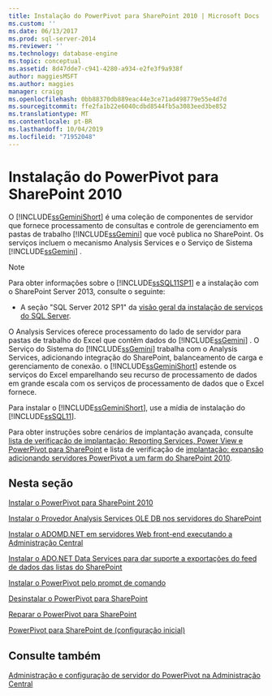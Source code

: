 ```yaml
---
title: Instalação do PowerPivot para SharePoint 2010 | Microsoft Docs
ms.custom: ''
ms.date: 06/13/2017
ms.prod: sql-server-2014
ms.reviewer: ''
ms.technology: database-engine
ms.topic: conceptual
ms.assetid: 8d47dde7-c941-4280-a934-e2fe3f9a938f
author: maggiesMSFT
ms.author: maggies
manager: craigg
ms.openlocfilehash: 0bb88370db889eac44e3ce71ad498779e55e4d7d
ms.sourcegitcommit: ffe2fa1b22e6040cdbd8544fb5a3083eed3be852
ms.translationtype: MT
ms.contentlocale: pt-BR
ms.lasthandoff: 10/04/2019
ms.locfileid: "71952048"
---
```

# <a name="powerpivot-for-sharepoint-2010-installation"></a>Instalação do PowerPivot para SharePoint 2010
  O [!INCLUDE[ssGeminiShort](../../includes/ssgeminishort-md.md)] é uma coleção de componentes de servidor que fornece processamento de consultas e controle de gerenciamento em pastas de trabalho [!INCLUDE[ssGemini](../../includes/ssgemini-md.md)] que você publica no SharePoint. Os serviços incluem o mecanismo Analysis Services e o Serviço de Sistema [!INCLUDE[ssGemini](../../includes/ssgemini-md.md)] .  
  
> [!NOTE]  
>  Para obter informações sobre o [!INCLUDE[ssSQL11SP1](../../includes/sssql11sp1-md.md)] e a instalação com o SharePoint Server 2013, consulte o seguinte:  
>   
>  -   A seção "SQL Server 2012 SP1" da [visão geral da instalação de serviços do SQL Server](../../../2014/sql-server/install/overview-of-sql-server-servicing-installation.md).  
  
 O Analysis Services oferece processamento do lado de servidor para pastas de trabalho do Excel que contêm dados do [!INCLUDE[ssGemini](../../includes/ssgemini-md.md)] . O Serviço do Sistema do [!INCLUDE[ssGemini](../../includes/ssgemini-md.md)] trabalha com o Analysis Services, adicionando integração do SharePoint, balanceamento de carga e gerenciamento de conexão. o [!INCLUDE[ssGeminiShort](../../includes/ssgeminishort-md.md)] estende os serviços do Excel emparelhando seu recurso de processamento de dados em grande escala com os serviços de processamento de dados que o Excel fornece.  
  
 Para instalar o [!INCLUDE[ssGeminiShort](../../includes/ssgeminishort-md.md)], use a mídia de instalação do [!INCLUDE[ssSQL11](../../includes/sssql11-md.md)].  
  
 Para obter instruções sobre cenários de implantação avançada, consulte [lista de verificação de implantação: Reporting Services, Power View e PowerPivot para SharePoint](deployment-checklist-reporting-services-power-view-power-pivot-for-sharepoint.md) e lista de verificação de [implantação: expansão adicionando servidores PowerPivot a um farm do SharePoint 2010](../../../2014/sql-server/install/deployment-checklist-scale-out-adding-powerpivot-servers-sharepoint-2010-farm.md).  
  
## <a name="in-this-section"></a>Nesta seção  
 [Instalar o PowerPivot para SharePoint 2010](../../../2014/sql-server/install/install-powerpivot-for-sharepoint-2010.md)  
  
 [Instalar o Provedor Analysis Services OLE DB nos servidores do SharePoint](../../../2014/sql-server/install/install-the-analysis-services-ole-db-provider-on-sharepoint-servers.md)  
  
 [Instalar o ADOMD.NET em servidores Web front-end executando a Administração Central](../../../2014/sql-server/install/install-adomd-net-on-web-front-end-servers-running-central-administration.md)  
  
 [Instalar o ADO.NET Data Services para dar suporte a exportações do feed de dados das listas do SharePoint](../../../2014/sql-server/install/install-ado-net-data-services-to-support-data-feed-exports-of-sharepoint-lists.md)  
  
 [Instalar o PowerPivot pelo prompt de comando](../../../2014/sql-server/install/install-powerpivot-from-the-command-prompt.md)  
  
 [Desinstalar o PowerPivot para SharePoint](../../../2014/sql-server/install/uninstall-power-pivot-for-sharepoint.md)  
  
 [Reparar o PowerPivot para SharePoint](../../../2014/sql-server/install/repair-powerpivot-for-sharepoint.md)  
  
 [PowerPivot para SharePoint de &#40;configuração inicial&#41;](../../../2014/sql-server/install/initial-configuration-powerpivot-for-sharepoint.md)  
  
## <a name="see-also"></a>Consulte também  
 [Administração e configuração de servidor do PowerPivot na Administração Central](https://docs.microsoft.com/analysis-services/power-pivot-sharepoint/power-pivot-server-administration-and-configuration-in-central-administration)  
  
  
